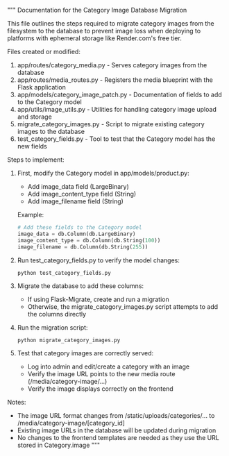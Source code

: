 """
Documentation for the Category Image Database Migration

This file outlines the steps required to migrate category images from the filesystem to the database
to prevent image loss when deploying to platforms with ephemeral storage like Render.com's free tier.

Files created or modified:

1. app/routes/category_media.py - Serves category images from the database
2. app/routes/media_routes.py - Registers the media blueprint with the Flask application
3. app/models/category_image_patch.py - Documentation of fields to add to the Category model 
4. app/utils/image_utils.py - Utilities for handling category image upload and storage
5. migrate_category_images.py - Script to migrate existing category images to the database
6. test_category_fields.py - Tool to test that the Category model has the new fields

Steps to implement:

1. First, modify the Category model in app/models/product.py:
   - Add image_data field (LargeBinary)
   - Add image_content_type field (String)  
   - Add image_filename field (String)

   Example:
   ```python
   # Add these fields to the Category model
   image_data = db.Column(db.LargeBinary)
   image_content_type = db.Column(db.String(100))
   image_filename = db.Column(db.String(255))
   ```

2. Run test_category_fields.py to verify the model changes:
   ```
   python test_category_fields.py
   ```

3. Migrate the database to add these columns:
   - If using Flask-Migrate, create and run a migration
   - Otherwise, the migrate_category_images.py script attempts to add the columns directly

4. Run the migration script:
   ```
   python migrate_category_images.py
   ```

5. Test that category images are correctly served:
   - Log into admin and edit/create a category with an image
   - Verify the image URL points to the new media route (/media/category-image/...)
   - Verify the image displays correctly on the frontend

Notes:
- The image URL format changes from /static/uploads/categories/... to /media/category-image/[category_id]
- Existing image URLs in the database will be updated during migration
- No changes to the frontend templates are needed as they use the URL stored in Category.image
"""
